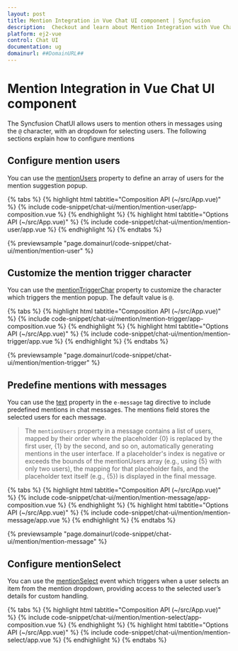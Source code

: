 ```yaml
---
layout: post
title: Mention Integration in Vue Chat UI component | Syncfusion
description:  Checkout and learn about Mention Integration with Vue Chat UI component of Syncfusion Essential JS 2 and more details.
platform: ej2-vue
control: Chat UI
documentation: ug
domainurl: ##DomainURL##
---
```


# Mention Integration in Vue Chat UI component

The Syncfusion ChatUI allows users to mention others in messages using the `@` character, with an dropdown for selecting users. The following sections explain how to configure mentions

## Configure mention users
You can use the [mentionUsers](../api/chat-ui/#mentionUsers/) property to define an array of users for the mention suggestion popup.

{% tabs %}
{% highlight html tabtitle="Composition API (~/src/App.vue)" %}
{% include code-snippet/chat-ui/mention/mention-user/app-composition.vue %}
{% endhighlight %}
{% highlight html tabtitle="Options API (~/src/App.vue)" %}
{% include code-snippet/chat-ui/mention/mention-user/app.vue %}
{% endhighlight %}
{% endtabs %}
  
{% previewsample "page.domainurl/code-snippet/chat-ui/mention/mention-user" %}

## Customize the mention trigger character

You can use the [mentionTriggerChar](../api/chat-ui/#mentionTriggerChar/) property to customize the character which triggers the mention popup. The default value is `@`.

{% tabs %}
{% highlight html tabtitle="Composition API (~/src/App.vue)" %}
{% include code-snippet/chat-ui/mention/mention-trigger/app-composition.vue %}
{% endhighlight %}
{% highlight html tabtitle="Options API (~/src/App.vue)" %}
{% include code-snippet/chat-ui/mention/mention-trigger/app.vue %}
{% endhighlight %}
{% endtabs %}
  
{% previewsample "page.domainurl/code-snippet/chat-ui/mention/mention-trigger" %}

## Predefine mentions with messages

You can use the [text](../api/chat-ui/messageModel/#text) property in the `e-message` tag directive to include predefined mentions in chat messages. The mentions field stores the selected users for each message.

> The `mentionUsers` property in a message contains a list of users, mapped by their order where the placeholder {0} is replaced by the first user, {1} by the second, and so on, automatically generating mentions in the user interface. If a placeholder's index is negative or exceeds the bounds of the mentionUsers array (e.g., using {5} with only two users), the mapping for that placeholder fails, and the placeholder text itself (e.g., {5}) is displayed in the final message.

{% tabs %}
{% highlight html tabtitle="Composition API (~/src/App.vue)" %}
{% include code-snippet/chat-ui/mention/mention-message/app-composition.vue %}
{% endhighlight %}
{% highlight html tabtitle="Options API (~/src/App.vue)" %}
{% include code-snippet/chat-ui/mention/mention-message/app.vue %}
{% endhighlight %}
{% endtabs %}
  
{% previewsample "page.domainurl/code-snippet/chat-ui/mention/mention-message" %}


## Configure mentionSelect

You can use the [mentionSelect](../api/chat-ui/#mentionSelect) event which triggers when a user selects an item from the mention dropdown, providing access to the selected user’s details for custom handling.

{% tabs %}
{% highlight html tabtitle="Composition API (~/src/App.vue)" %}
{% include code-snippet/chat-ui/mention/mention-select/app-composition.vue %}
{% endhighlight %}
{% highlight html tabtitle="Options API (~/src/App.vue)" %}
{% include code-snippet/chat-ui/mention/mention-select/app.vue %}
{% endhighlight %}
{% endtabs %}